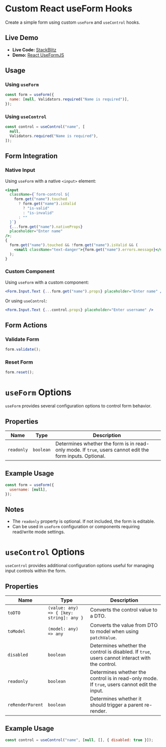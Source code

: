 # Custom React useForm Hooks

Create a simple form using custom `useForm` and `useControl` hooks.

## Live Demo

- **Live Code:** [StackBlitz](https://stackblitz.com/~/github.com/tisufa/react-useFormJS)
- **Demo:** [React UseFormJS](https://reactuseformjs-34go--5173--d20a0a75.local-credentialless.webcontainer.io/)

## Usage

### Using `useForm`

```jsx
const form = useForm({
  name: [null, Validators.required("Name is required")],
});
```

### Using `useControl`

```jsx
const control = useControl("name", [
  null,
  Validators.required("Name is required"),
]);
```

## Form Integration

### Native Input

Using `useForm` with a native `<input>` element:

```jsx
<input
  className={`form-control ${
    form.get("name").touched
      ? form.get("name").isValid
        ? "is-valid"
        : "is-invalid"
      : ""
  }`}
  {...form.get("name").nativeProps}
  placeholder="Enter name"
/>;
{
  form.get("name").touched && !form.get("name").isValid && (
    <small className="text-danger">{form.get("name").errors.message}</small>
  );
}
```

### Custom Component

Using `useForm` with a custom component:

```jsx
<Form.Input.Text {...form.get("name").props} placeholder="Enter name" />
```

Or using `useControl`:

```jsx
<Form.Input.Text {...control.props} placeholder="Enter username" />
```

## Form Actions

### Validate Form

```jsx
form.validate();
```

### Reset Form

```jsx
form.reset();
```

# `useForm` Options

`useForm` provides several configuration options to control form behavior.

## Properties

| Name       | Type      | Description                                                                                               |
| ---------- | --------- | --------------------------------------------------------------------------------------------------------- |
| `readonly` | `boolean` | Determines whether the form is in read-only mode. If `true`, users cannot edit the form inputs. Optional. |

## Example Usage

```jsx
const form = useForm({
  username: [null],
});
```

## Notes

- The `readonly` property is optional. If not included, the form is editable.
- Can be used in `useForm` configuration or components requiring read/write mode settings.

# `useControl` Options

`useControl` provides additional configuration options useful for managing input controls within the form.

## Properties

| Name             | Type                                     | Description                                                                                    |
| ---------------- | ---------------------------------------- | ---------------------------------------------------------------------------------------------- |
| `toDTO`          | `(value: any) => { [key: string]: any }` | Converts the control value to a DTO.                                                           |
| `toModel`        | `(model: any) => any`                    | Converts the value from DTO to model when using `patchValue`.                                  |
| `disabled`       | `boolean`                                | Determines whether the control is disabled. If `true`, users cannot interact with the control. |
| `readonly`       | `boolean`                                | Determines whether the control is in read-only mode. If `true`, users cannot edit the input.   |
| `reRenderParent` | `boolean`                                | Determines whether it should trigger a parent re-render.                                       |

## Example Usage

```jsx
const control = useControl("name", [null, [], { disabled: true }]);
```
